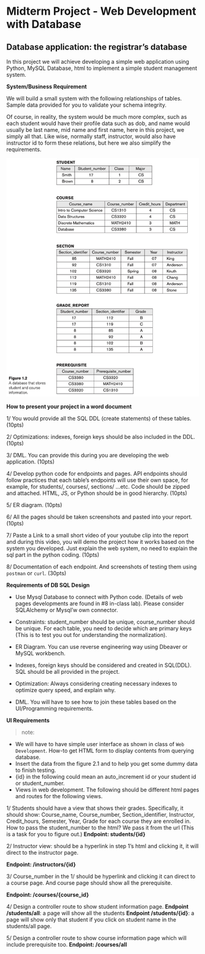 # Midterm Project - Web Development with Database

## Database application: the registrar’s database

In this project we will achieve developing a simple web application using Python, MySQL Database, html to implement a simple student management system.

**System/Business Requirement**

We will build a small system with the following relationships of tables. Sample data provided for you to validate your schema integrity.

Of course, in reality, the system would be much more complex, such as each student would have their profile data such as dob, and name would usually be last name, mid name and first  name, here in this project, we simply all that. Like wise, normally staff, instructor, would also have instructor id to form these relations, but here we also simplify the requirements.

![mid_term.png](../../../../images/advanced_database/mid_term.png)

**How to present your project in a word document**

1/ You would provide all the SQL DDL (create statements) of these tables. (10pts)

2/ Optimizations: indexes, foreign keys should be also included in the DDL. (10pts)

3/ DML. You can provide this during you are developing the web application. (10pts)

4/ Develop python code for endpoints and pages. API endpoints should follow practices that each table’s endpoints will use their own space, for example, for students/, courses/, sections/ ...etc.
Code should be zipped and attached. HTML, JS, or Python should be in good hierarchy. (10pts)

5/ ER diagram. (10pts)

6/ All the pages should be taken screenshots and pasted into your report. (10pts)

7/ Paste a Link to a small short video of your youtube clip into the report and during this video, you will demo the project how it works based on the system you developed. 
Just explain the web system, no need to explain the sql part in the python coding. (10pts)

8/ Documentation of each endpoint. And screenshots of testing them using `postman` or `curl`. (30pts)

**Requirements of DB SQL Design**

* Use Mysql Database to connect with Python code. (Details of web pages developments are found in #8 in-class lab). Please consider SQLAlchemy or Mysql’w own connector.

* Constraints:  student_number should be unique, course_number should be unique. For each table, you need to decide which are primary keys (This is to test you out for understanding the normalization).

* ER Diagram. You can use reverse engineering way using Dbeaver or MySQL workbench.

* Indexes, foreign keys should be considered and created in SQL(DDL). SQL should be all provided in the project.

* Optimization: Always considering creating necessary indexes to optimize query speed, and explain why.

* DML. You will have to see how to join these tables based on the UI/Programming requirements.

**UI Requirements**

>note:
 * We will have to have simple user interface as shown in class of `Web Development`. How-to get HTML form to display contents from querying database.
 * Insert the data from the figure 2.1 and to help you get some dummy data to finish testing.
 * {id} in the following could mean an auto_increment id or your student id or student_number.
 *  Views in web development. The following should be different html pages and routes for the following views.

1/ Students should have a view that shows their grades. Specifically, it should show: Course_name, Course_number, Section_identifier, Instructor, Credit_hours, Semester, Year, Grade for each course they are enrolled in. How to pass the student_number to the html? We pass it from the url (This is a task for you to figure out.)
**Endpoint: students/{id}**

2/ Instructor view: should be a hyperlink in step 1’s html and clicking it, it will direct to the instructor page.

**Endpoint: /instructors/{id}**

3/ Course_number in the 1/ should be hyperlink and clicking it can direct to a course page. And course page should show all the prerequisite.

**Endpoint: /courses/{course_id}**

4/ Design a controller route to show student information page.
**Endpoint /students/all**: a page will show all the students
**Endpoint /students/{id}**: a page will show only that student if you click on student name in the students/all page.

5/ Design a controller route to show course information page which will include prerequisite too.
**Endpoint: /courses/all**


